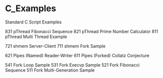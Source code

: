 # C_Examples
Standard C Script Examples

831 pThread Fibonacci Sequence
821 pThread Prime Number Calculator
811 pThread Multi Thread Example

721 shmem Server-Client
711 shmem Fork Sample

621 Pipes (Named) Reader-Writer
611 Pipes (Forked) Collatz Conjecture

541 Fork Loop Sample
531 Fork Execvp Sample
521 Fork Fibonacci Sequence
511 Fork Multi-Generation Sample
